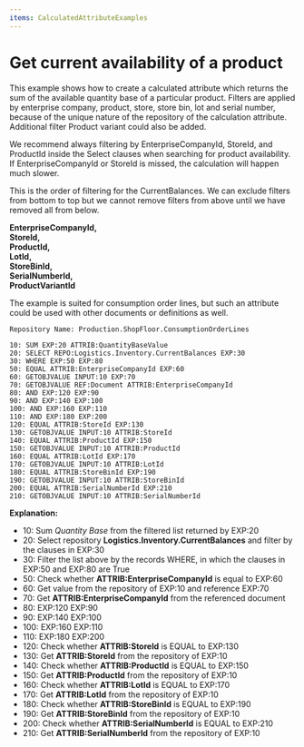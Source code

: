 ```yaml
---
items: CalculatedAttributeExamples
---
```


# Get current availability of a product

This example shows how to create a calculated attribute which returns the sum of the available quantity base of a particular product. Filters are applied by enterprise company, product, store, store bin, lot and serial number, because of the unique nature of the repository of the calculation attribute. Additional filter Product variant could also be added. 

We recommend always filtering by EnterpriseCompanyId, StoreId, and ProductId inside the Select clauses when searching for product availability. If EnterpriseCompanyId or StoreId is missed, the calculation will happen much slower.

This is the order of filtering for the CurrentBalances. We can exclude filters from bottom to top but we cannot remove filters from above until we have removed all from below.

**EnterpriseCompanyId,** <BR>
**StoreId,** <BR>
**ProductId,** <BR>
**LotId,** <BR>
**StoreBinId,** <BR>
**SerialNumberId,** <BR>
**ProductVariantId**<BR>

The example is suited for consumption order lines, but such an attribute could be used with other documents or definitions as well. 

```
Repository Name: Production.ShopFloor.ConsumptionOrderLines
```


```
10: SUM	EXP:20 ATTRIB:QuantityBaseValue			
20: SELECT REPO:Logistics.Inventory.CurrentBalances EXP:30	
30: WHERE EXP:50 EXP:80			
50: EQUAL ATTRIB:EnterpriseCompanyId EXP:60			
60: GETOBJVALUE INPUT:10 EXP:70			
70: GETOBJVALUE	REF:Document ATTRIB:EnterpriseCompanyId		
80: AND	EXP:120	EXP:90			
90: AND	EXP:140	EXP:100			
100: AND EXP:160 EXP:110			
110: AND EXP:180 EXP:200			
120: EQUAL ATTRIB:StoreId EXP:130			
130: GETOBJVALUE INPUT:10 ATTRIB:StoreId			
140: EQUAL ATTRIB:ProductId EXP:150			
150: GETOBJVALUE INPUT:10 ATTRIB:ProductId			
160: EQUAL ATTRIB:LotId EXP:170			
170: GETOBJVALUE INPUT:10 ATTRIB:LotId			
180: EQUAL ATTRIB:StoreBinId EXP:190			                  
190: GETOBJVALUE INPUT:10 ATTRIB:StoreBinId			
200: EQUAL ATTRIB:SerialNumberId EXP:210			
210: GETOBJVALUE INPUT:10 ATTRIB:SerialNumberId		
```

**Explanation:**

- 10: Sum _Quantity Base_ from the filtered list returned by EXP:20
- 20: Select repository **Logistics.Inventory.CurrentBalances** and filter by the clauses in EXP:30 
- 30: Filter the list above by the records WHERE, in which the clauses in EXP:50 and EXP:80 are True
- 50: Check whether **ATTRIB:EnterpriseCompanyId** is equal to EXP:60 
- 60: Get value from the repository of EXP:10 and reference EXP:70
- 70: Get **ATTRIB:EnterpriseCompanyId**  from the referenced document
- 80: EXP:120 EXP:90
- 90: EXP:140 EXP:100
- 100: EXP:160 EXP:110
- 110: EXP:180 EXP:200
- 120: Check whether **ATTRIB:StoreId** is EQUAL to EXP:130 
- 130: Get **ATTRIB:StoreId** from the repository of EXP:10
- 140: Check whether **ATTRIB:ProductId** is EQUAL to EXP:150 
- 150: Get **ATTRIB:ProductId** from the repository of EXP:10
- 160: Check whether **ATTRIB:LotId** is EQUAL to EXP:170
- 170: Get **ATTRIB:LotId** from the repository of EXP:10
- 180: Check whether **ATTRIB:StoreBinId** is EQUAL to EXP:190 
- 190: Get **ATTRIB:StoreBinId** from the repository of EXP:10
- 200: Check whether **ATTRIB:SerialNumberId** is EQUAL to EXP:210 
- 210: Get **ATTRIB:SerialNumberId** from the repository of EXP:10

